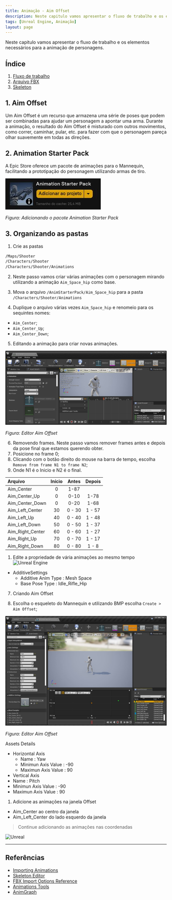 ```yaml
---
title: Animação - Aim Offset
description: Neste capitulo vamos apresentar o fluxo de trabalho e os elementos necessários para a animação de personagens.
tags: [Unreal Engine, Animação]
layout: page
---
```


Neste capitulo vamos apresentar o fluxo de trabalho e os elementos necessários para a animação de personagens.


## Índice
1. [Fluxo de trabalho](#1-fluxo-de-trabalho)
2. [Arquivo FBX](#2-arquivo-fbx)
3. [Skeleton](#3-skeleton)

## 1. Aim Offset
Um Aim Offset é um recurso que armazena uma série de poses que podem ser combinadas para ajudar um personagem a apontar uma arma. Durante a animação, o resultado do Aim Offset é misturado com outros movimentos, como correr, caminhar, pular, etc. para fazer com que o personagem pareça olhar suavemente em todas as direções.

## 2. Animation Starter Pack
A Epic Store oferece um pacote de animações para o Mannequin, facilitando a prototipação do personagem utilizando armas de tiro.

![Figura: Adicionando o pacote Animation Starter Pack](imagens/animacao/unreal_engine_animation_starter_pack.jpg)

*Figura: Adicionando o pacote Animation Starter Pack*

## 3. Organizando as pastas

1. Crie as pastas
```bash
/Maps/Shooter
/Characters/Shooter
/Characters/Shooter/Animations
```
2. Neste passo vamos criar várias animações com o personagem mirando utilizando a animação `Aim_Space_hip` como base.

3. Mova o arquivo `/AnimStarterPack/Aim_Space_hip` para a pasta `/Characters/Shooter/Animations`

4. Duplique o arquivo várias vezes `Aim_Space_hip` e renomeio para os sequintes nomes:
- `Aim_Center`;
- `Aim_Center_Up`;
- `Aim_Center_Down`;

5. Editando a animação para criar novas animações.

![Figura: Editor Aim Offset](imagens/animacao/unreal_engine_aim_offset_editor.jpg)

*Figura: Editor Aim Offset*

6. Removendo frames.
Neste passo vamos remover frames antes e depois da pose final que estamos querendo obter.
  1. Posicione no frame 0;
  1. Clicando com o botão direito do mouse na barra de tempo, escolha `Remove from frame N1 to frame N2`;
  1. Onde N1 é  o Inicio e N2 é o final.

| Arquivo         |Início | Antes     |Depois   |
|:-               |:-:    |:-:        |:-:      |  
|Aim_Center       | 0     |1-87       |         |
|Aim_Center_Up    | 0     |0-10       |1-78     |
|Aim_Center_Down  | 0     |0-20       |1-68     |
|Aim_Left_Center  |30     |0 - 30     |1 - 57   |
|Aim_Left_Up      |40     |0 - 40     |1 - 48   |
|Aim_Left_Down    |50     |0 - 50     |1 - 37   |
|Aim_Right_Center |60     |0 - 60     |1 - 27   |
|Aim_Right_Up     |70     |0 - 70     |1 - 17   |
|Aim_Right_Down   |80     |0 - 80     |1 - 8    |

1. Edite a propriedade de vária animações ao mesmo tempo
![Unreal Engine](https://docs.unrealengine.com/4.26/Images/AnimatingObjects/SkeletalMeshAnimation/AnimHowTo/AimOffset/AimOffset20.webp)

- AdditiveSettings
  - Additive Anim Type : Mesh Space
  - Base Pose Type : Idle_Rifle_Hip


7. Criando Aim Offset

1. Escolha o esqueleto do Mannequin e utilizando BMP escolha `Create > Aim Offset`;

![Figura: Editor Aim Offset](imagens/animacao/unreal_engine_create_aim_offset.jpg)

*Figura: Editor Aim Offset*

Assets Details
- Horizontal Axis
  - Name : Yaw
  - Minimun Axis Value : -90
  - Maximun Axis Value : 90
- Vertical Axis
- Name : Pitch
- Minimun Axis Value : -90
- Maximun Axis Value : 90

1. Adicione as animações na janela Offset
- Aim_Center ao centro da janela
- Aim_Left_Center do lado esquerdo da janela

 > Continue adicionando as animações nas coordenadas

![Unreal](https://docs.unrealengine.com/4.26/Images/AnimatingObjects/SkeletalMeshAnimation/AnimHowTo/AimOffset/AimOffset29.webp)


***

## Referências
- [Importing Animations](https://docs.unrealengine.com/4.26/en-US/WorkingWithContent/Importing/FBX/Animations/)
- [Skeleton Editor](https://docs.unrealengine.com/en-US/Engine/Animation/Persona/Modes/Skeleton/index.html)   
- [FBX Import Options Reference](https://docs.unrealengine.com/en-US/Engine/Content/Importing/FBX/ImportOptions/index.html)   
- [Animations Tools](https://docs.unrealengine.com/en-US/Engine/Animation/Persona/Modes/index.html)  
- [AnimGraph](https://docs.unrealengine.com/en-US/Engine/Animation/AnimBlueprints/AnimGraph/index.html)
